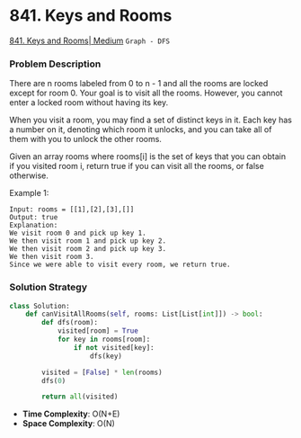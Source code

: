 # 841. Keys and Rooms

[841. Keys and Rooms| Medium](https://leetcode.com/problems/keys-and-rooms/description/?envType=study-plan-v2&envId=leetcode-75) `Graph - DFS`

### Problem Description
There are n rooms labeled from 0 to n - 1 and all the rooms are locked except for room 0. Your goal is to visit all the rooms. However, you cannot enter a locked room without having its key.

When you visit a room, you may find a set of distinct keys in it. Each key has a number on it, denoting which room it unlocks, and you can take all of them with you to unlock the other rooms.

Given an array rooms where rooms[i] is the set of keys that you can obtain if you visited room i, return true if you can visit all the rooms, or false otherwise.

Example 1:
```
Input: rooms = [[1],[2],[3],[]]
Output: true
Explanation: 
We visit room 0 and pick up key 1.
We then visit room 1 and pick up key 2.
We then visit room 2 and pick up key 3.
We then visit room 3.
Since we were able to visit every room, we return true.
```

### Solution Strategy
```Python
class Solution:
    def canVisitAllRooms(self, rooms: List[List[int]]) -> bool:
        def dfs(room):
            visited[room] = True
            for key in rooms[room]:
                if not visited[key]:
                    dfs(key)

        visited = [False] * len(rooms)
        dfs(0)

        return all(visited)
```
* **Time Complexity**: O(N+E)
* **Space Complexity**: O(N)
